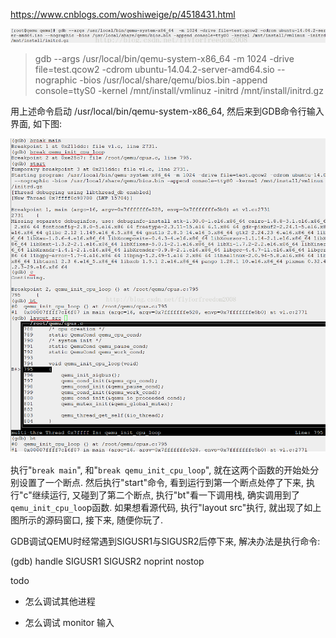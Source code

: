 https://www.cnblogs.com/woshiweige/p/4518431.html

![config](images/3.png)

>
> gdb --args /usr/local/bin/qemu-system-x86_64 -m 1024 -drive file=test.qcow2 -cdrom ubuntu-14.04.2-server-amd64.sio --nographic -bios /usr/local/share/qemu/bios.bin -append console=ttyS0 -kernel /mnt/install/vmlinuz -initrd /mnt/install/initrd.gz


用上述命令启动 /usr/local/bin/qemu-system-x86_64, 然后来到GDB命令行输入界面, 如下图: 

![config](images/4.png)

执行"`break main`", 和"`break qemu_init_cpu_loop`", 就在这两个函数的开始处分别设置了一个断点. 然后执行"start"命令, 看到运行到第一个断点处停了下来, 执行"c"继续运行, 又碰到了第二个断点, 执行"bt"看一下调用栈, 确实调用到了`qemu_init_cpu_loo`p函数. 如果想看源代码, 执行"layout src"执行, 就出现了如上图所示的源码窗口, 接下来, 随便你玩了. 

GDB调试QEMU时经常遇到SIGUSR1与SIGUSR2后停下来, 解决办法是执行命令: 

(gdb) handle SIGUSR1 SIGUSR2 noprint nostop

todo

* 怎么调试其他进程

* 怎么调试 monitor 输入